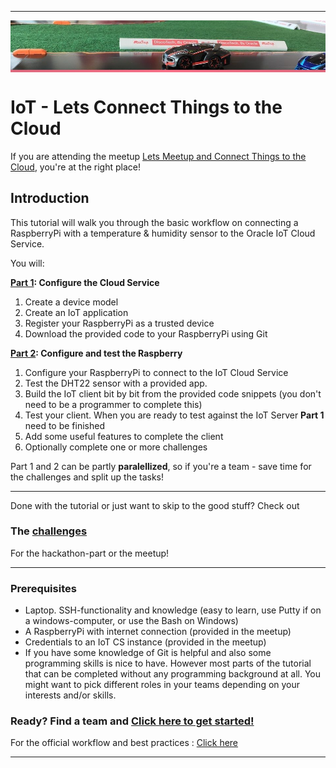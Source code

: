 
----

<img align="center" src="instructions/images/meetupbanner.png" width = "956px">

# IoT - Lets Connect Things to the Cloud #

If you are attending the meetup [Lets Meetup and Connect Things to the Cloud](https://www.meetup.com/DiscoTech-By-Oracle/events/240960241/ "Lets Meetup and Connect Things to the Cloud"), you're at the right place!

## Introduction	##

This tutorial will walk you through the basic workflow on connecting a RaspberryPi with a temperature & humidity sensor to the Oracle IoT Cloud Service.

You will:

**[Part 1](instructions/devicemodel.md): Configure the Cloud Service**
1. Create a device model
2. Create an IoT application
3. Register your RaspberryPi as a trusted device
4. Download the provided code to your RaspberryPi using Git


**[Part 2](configure.md): Configure and test the Raspberry**
1. Configure your RaspberryPi to connect to the IoT Cloud Service
2. Test the DHT22 sensor with a provided app.
3. Build the IoT client bit by bit from the provided code snippets (you don't need to be a programmer to complete this)
4. Test your client. When you are ready to test against the IoT Server **Part 1** need to be finished
5. Add some useful features to complete the client
6. Optionally complete one or more challenges

Part 1 and 2 can be partly **paralellized**, so if you're a team - save time for the challenges and split up the tasks! 

----
Done with the tutorial or just want to skip to the good stuff? Check out
### The [challenges](thechallenges.md) ###

For the hackathon-part or the meetup!

----

### Prerequisites ###

+ Laptop. SSH-functionality and knowledge (easy to learn, use Putty if on a windows-computer, or use the Bash on Windows)
+ A RaspberryPi with internet connection (provided in the meetup)
+ Credentials to an IoT CS instance (provided in the meetup)
+ If you have some knowledge of Git is helpful and also some programming skills is nice to have. However most parts of the tutorial that can be completed without any programming background at all. You might want to pick different roles in your teams depending on your interests and/or skills.

### Ready? Find a team and [Click here to get started!](instructions/devicemodel.md) ###

For the official workflow and best practices : [Click here](https://docs.oracle.com/en/cloud/paas/iot-cloud/iotgs/workflow-implementing-cloud-service.html "Workflow for Implementing the Cloud Service")

---
